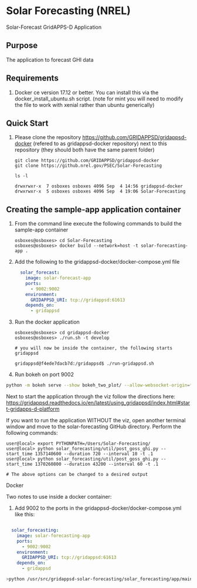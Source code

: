 # Solar Forecasting (NREL)

Solar-Forecast GridAPPS-D Application
## Purpose

The application to forecast GHI data

## Requirements

1. Docker ce version 17.12 or better.  You can install this via the docker_install_ubuntu.sh script.  (note for mint you will need to modify the file to work with xenial rather than ubuntu generically)

## Quick Start

1. Please clone the repository <https://github.com/GRIDAPPSD/gridappsd-docker> (refered to as gridappsd-docker repository) next to this repository (they should both have the same parent folder)

    ```console
    git clone https://github.com/GRIDAPPSD/gridappsd-docker
    git clone https://github.nrel.gov/PSEC/Solar-Forecasting
    
    ls -l
    
    drwxrwxr-x  7 osboxes osboxes 4096 Sep  4 14:56 gridappsd-docker
    drwxrwxr-x  5 osboxes osboxes 4096 Sep  4 19:06 Solar-Forecasting

    ```

## Creating the sample-app application container

1.  From the command line execute the following commands to build the sample-app container

    ```console
    osboxes@osboxes> cd Solar-Forecasting
    osboxes@osboxes> docker build --network=host -t solar-forecasting-app .
    ```

1.  Add the following to the gridappsd-docker/docker-compose.yml file

    ```` yaml
      solar_forecast:
        image: solar-forecast-app
        ports:
          - 9002:9002
        environment:
          GRIDAPPSD_URI: tcp://gridappsd:61613
        depends_on:
          - gridappsd
    ````

1.  Run the docker application 

    ```` console
    osboxes@osboxes> cd gridappsd-docker
    osboxes@osboxes> ./run.sh -t develop
    
    # you will now be inside the container, the following starts gridappsd
    
    gridappsd@f4ede7dacb7d:/gridappsd$ ./run-gridappsd.sh
    
    ````
1. Run bokeh on port 9002

```bash
python -m bokeh serve --show bokeh_two_plot/ --allow-websocket-origin=*:5006 --args --port 9002
```

Next to start the application through the viz follow the directions here: https://gridappsd.readthedocs.io/en/latest/using_gridappsd/index.html#start-gridapps-d-platform

If you want to run the application WITHOUT the viz, open another terminal window and move to the solar-forecasting GitHub directory. Perform the following commands:

```` console
user@local> export PYTHONPATH=/Users/Solar-Forecasting/
user@local> python solar_forecasting/util/post_goss_ghi.py --start_time 1357140600 --duration 720 --interval 10 -t .1
user@local> python solar_forecasting/util/post_goss_ghi.py --start_time 1370260800 --duration 43200 --interval 60 -t .1

# The above options can be changed to a desired output

````

Docker

Two notes to use inside a docker container:
1. Add 9002 to the ports in the gridappsd-docker/docker-compose.yml like this:

```yaml

  solar_forecasting:
    image: solar-forecasting-app
    ports:
      - 9002:9002
    environment:
      GRIDAPPSD_URI: tcp://gridappsd:61613
    depends_on:
      - gridappsd
```

```bash
>python /usr/src/gridappsd-solar-forecasting/solar_forecasting/app/main.py 1112306683 '{"power_system_config": {"SubGeographicalRegion_name": "_1CD7D2EE-3C91-3248-5662-A43EFEFAC224", "GeographicalRegion_name": "_24809814-4EC6-29D2-B509-7F8BFB646437", "Line_name": "_EBDB5A4A-543C-9025-243E-8CAD24307380"}, "simulation_config": {"power_flow_solver_method": "NR", "duration": 48, "simulation_name": "ieee123", "simulator": "GridLAB-D", "start_time": 1538484951, "run_realtime": true, "simulation_output": {}, "model_creation_config": {"load_scaling_factor": 1.0, "triplex": "y", "encoding": "u", "system_frequency": 60, "voltage_multiplier": 1.0, "power_unit_conversion": 1.0, "unique_names": "y", "schedule_name": "ieeezipload", "z_fraction": 0.0, "i_fraction": 1.0, "p_fraction": 0.0, "randomize_zipload_fractions": false, "use_houses": false}, "simulation_broker_port": 52798, "simulation_broker_location": "127.0.0.1"}, "application_config": {"applications": [{"name": "der_dispatch_app", "config_string": "{\"OPF\": 1, \"run_freq\": 60, \"run_on_host\": false, \"run_realtime\": true, \"stepsize_xp\": 0.2, \"stepsize_xq\": 2, \"coeff_p\": 0.1, \"coeff_q\": 5e-05, \"stepsize_mu\": 500}"}]}, "simulation_request_type": "NEW"}'

```